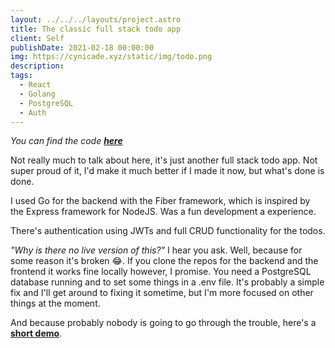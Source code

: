 ```yaml
---
layout: ../../../layouts/project.astro
title: The classic full stack todo app
client: Self
publishDate: 2021-02-18 00:00:00
img: https://cynicade.xyz/static/img/todo.png
description: 
tags:
  - React
  - Golang
  - PostgreSQL
  - Auth
---
```


*You can find the code [**here**](https://github.com/cynicade/fullstacktodo-frontend)*   

Not really much to talk about here, it's just another full stack todo app. Not super proud of it, I'd make it much better if I made it now, but what's done
is done.   

I used Go for the backend with the Fiber framework, which is inspired by the Express framework for NodeJS. Was a fun development a experience.

There's authentication using JWTs and full CRUD functionality for the todos.   

*"Why is there no live version of this?"* I hear you ask. Well, because for some reason it's broken 😂. If you clone the repos for the backend and the frontend
it works fine locally however, I promise. You need a PostgreSQL database running and to set some things in a .env file. It's probably a simple fix and I'll get around to fixing it sometime, but I'm more focused on other things at the moment.   

And because probably nobody is going to go through the trouble, here's a [**short demo**](https://youtu.be/IgKS57lCiew).


